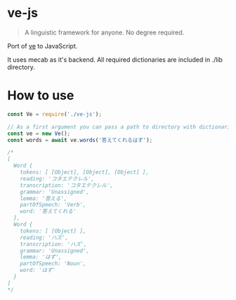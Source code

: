 # ve-js
>A linguistic framework for anyone. No degree required.

Port of [ve](https://github.com/Kimtaro/ve) to JavaScript.

It uses mecab as it's backend. All required dictionaries are included in ./lib directory.

# How to use
``` js
const Ve = require('./ve-js');

// As a first argument you can pass a path to directory with dictionaries.
const ve = new Ve();
const words = await ve.words('答えてくれるはず');

/*
[
  Word {
    tokens: [ [Object], [Object], [Object] ],
    reading: 'コタエテクレル',
    transcription: 'コタエテクレル',
    grammar: 'Unassigned',
    lemma: '答える',
    partOfSpeech: 'Verb',
    word: '答えてくれる'
  },
  Word {
    tokens: [ [Object] ],
    reading: 'ハズ',
    transcription: 'ハズ',
    grammar: 'Unassigned',
    lemma: 'はず',
    partOfSpeech: 'Noun',
    word: 'はず'
  }
]
*/
```